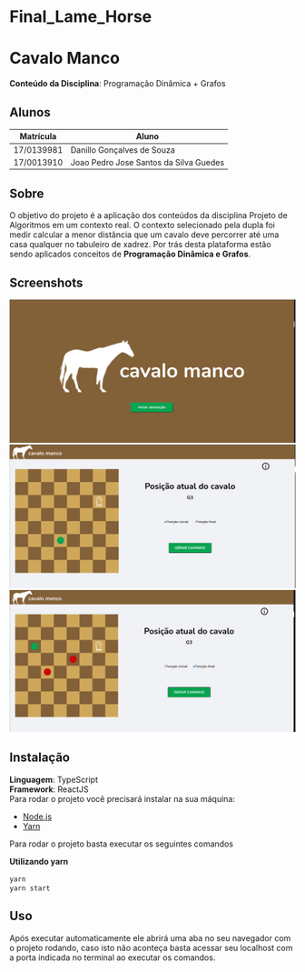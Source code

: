 # Final_Lame_Horse

# Cavalo Manco

**Conteúdo da Disciplina**: Programação Dinâmica + Grafos<br>

## Alunos
|Matrícula | Aluno |
| -- | -- |
| 17/0139981 |  Danillo Gonçalves de Souza |
| 17/0013910 |  Joao Pedro Jose Santos da Silva Guedes |

## Sobre 
O objetivo do projeto é a aplicação dos conteúdos da disciplina Projeto de Algoritmos em um contexto real. O contexto selecionado pela dupla foi medir calcular a menor distância que um cavalo deve percorrer até uma casa qualquer no tabuleiro de xadrez. Por trás desta plataforma estão sendo aplicados conceitos de  **Programação Dinâmica e Grafos**.

## Screenshots

<img src="./assets/print1.png">
<img src="./assets/print2.png">
<img src="./assets/print3.png">

## Instalação 
**Linguagem**: TypeScript<br>
**Framework**: ReactJS<br>
Para rodar o projeto você precisará instalar na sua máquina:
- [Node.js](https://nodejs.org/en/)
- [Yarn](https://yarnpkg.com/)

Para rodar o projeto basta executar os seguintes comandos

**Utilizando yarn**
```
yarn
yarn start
```
## Uso 
Após executar automaticamente ele abrirá uma aba no seu navegador com o projeto rodando, caso isto não aconteça basta acessar seu localhost com a porta indicada no terminal ao executar os comandos.

